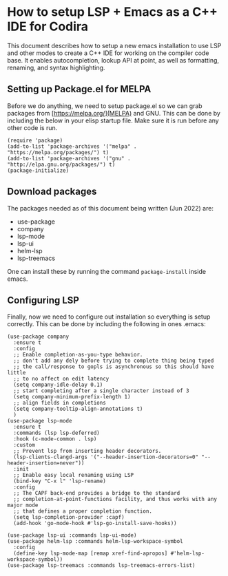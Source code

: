 # How to setup LSP + Emacs as a C++ IDE for Codira

This document describes how to setup a new emacs installation to use LSP and
other modes to create a C++ IDE for working on the compiler code base. It
enables autocompletion, lookup API at point, as well as formatting, renaming,
and syntax highlighting.

## Setting up Package.el for MELPA

Before we do anything, we need to setup package.el so we can grab packages from
[https://melpa.org/](MELPA) and GNU. This can be done by
including the below in your elisp startup file. Make sure it is run before any
other code is run.

```
(require 'package)
(add-to-list 'package-archives '("melpa" . "https://melpa.org/packages/") t)
(add-to-list 'package-archives '("gnu" . "http://elpa.gnu.org/packages/") t)
(package-initialize)
```

## Download packages

The packages needed as of this document being written (Jun 2022) are:

* use-package
* company
* lsp-mode
* lsp-ui
* helm-lsp
* lsp-treemacs

One can install these by running the command `package-install` inside emacs.

## Configuring LSP

Finally, now we need to configure out installation so everything is setup
correctly. This can be done by including the following in ones .emacs:

```
(use-package company
  :ensure t
  :config
  ;; Enable completion-as-you-type behavior.
  ;; don't add any dely before trying to complete thing being typed
  ;; the call/response to gopls is asynchronous so this should have little
  ;; to no affect on edit latency
  (setq company-idle-delay 0.1)
  ;; start completing after a single character instead of 3
  (setq company-minimum-prefix-length 1)
  ;; align fields in completions
  (setq company-tooltip-align-annotations t)
  )
(use-package lsp-mode
  :ensure t
  :commands (lsp lsp-deferred)
  :hook (c-mode-common . lsp)
  :custom
  ;; Prevent lsp from inserting header decorators.
  (lsp-clients-clangd-args '("--header-insertion-decorators=0" "--header-insertion=never"))
  :init
  ;; Enable easy local renaming using LSP
  (bind-key "C-x l" 'lsp-rename)
  :config
  ;; The CAPF back-end provides a bridge to the standard
  ;; completion-at-point-functions facility, and thus works with any major mode
  ;; that defines a proper completion function.
  (setq lsp-completion-provider :capf)
  (add-hook 'go-mode-hook #'lsp-go-install-save-hooks))

(use-package lsp-ui :commands lsp-ui-mode)
(use-package helm-lsp :commands helm-lsp-workspace-symbol
  :config
  (define-key lsp-mode-map [remap xref-find-apropos] #'helm-lsp-workspace-symbol))
(use-package lsp-treemacs :commands lsp-treemacs-errors-list)
```
